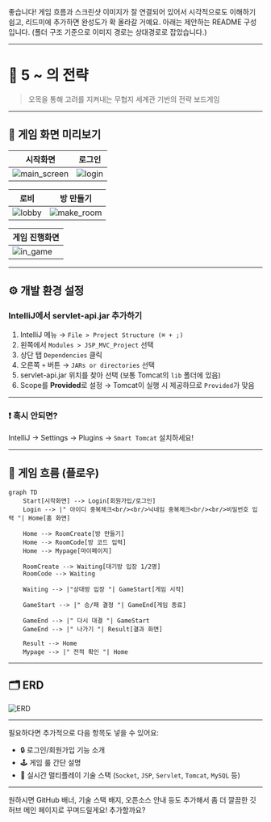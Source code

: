 좋습니다! 게임 흐름과 스크린샷 이미지가 잘 연결되어 있어서 시각적으로도 이해하기 쉽고, 리드미에 추가하면 완성도가 확 올라갈 거예요. 아래는 제안하는 README 구성입니다. (폴더 구조 기준으로 이미지 경로는 상대경로로 잡았습니다.)

---

# 🎯 5 \~ 의 전략

> 오목을 통해 고려를 지켜내는 무협지 세계관 기반의 전략 보드게임

---

## 📸 게임 화면 미리보기

| 시작화면                              | 로그인                   |
| --------------------------------- | --------------------- |
| ![main\_screen](./main_scren.gif) | ![login](./login.png) |

| 로비                    | 방 만들기                          |
| --------------------- | ------------------------------ |
| ![lobby](./lobby.png) | ![make\_room](./make_room.png) |

| 게임 진행화면                    |
| -------------------------- |
| ![in\_game](./in_game.gif) |

---

## ⚙️ 개발 환경 설정

### IntelliJ에서 servlet-api.jar 추가하기

1. IntelliJ 메뉴 → `File > Project Structure (⌘ + ;)`
2. 왼쪽에서 `Modules > JSP_MVC_Project` 선택
3. 상단 탭 `Dependencies` 클릭
4. 오른쪽 `+` 버튼 → `JARs or directories` 선택
5. servlet-api.jar 위치를 찾아 선택 (보통 Tomcat의 `lib` 폴더에 있음)
6. Scope를 **Provided**로 설정
   → Tomcat이 실행 시 제공하므로 `Provided`가 맞음

---

### ❗ 혹시 안되면?

IntelliJ → Settings → Plugins → `Smart Tomcat` 설치하세요!

---

## 📍 게임 흐름 (플로우)

```mermaid
graph TD
    Start[시작화면] --> Login[회원가입/로그인]
    Login --> |" 아이디 중복체크<br/><br/>닉네임 중복체크<br/><br/>비밀번호 입력 "| Home[홈 화면]
    
    Home --> RoomCreate[방 만들기]
    Home --> RoomCode[방 코드 입력]
    Home --> Mypage[마이페이지]
    
    RoomCreate --> Waiting[대기방 입장 1/2명]
    RoomCode --> Waiting
    
    Waiting --> |"상대방 입장 "| GameStart[게임 시작]
    
    GameStart --> |" 승/패 결정 "| GameEnd[게임 종료]
    
    GameEnd --> |" 다시 대결 "| GameStart
    GameEnd --> |" 나가기 "| Result[결과 화면]
    
    Result --> Home
    Mypage --> |" 전적 확인 "| Home
```

---

## 🗂️ ERD

![ERD](https://github.com/user-attachments/assets/4f559f45-6cf6-4d12-a150-6202dfeb331d)

---

필요하다면 추가적으로 다음 항목도 넣을 수 있어요:

* 🔒 로그인/회원가입 기능 소개
* 🕹️ 게임 룰 간단 설명
* 👥 실시간 멀티플레이 기술 스택 (`Socket`, `JSP`, `Servlet`, `Tomcat`, `MySQL` 등)

---

원하시면 GitHub 배너, 기술 스택 배지, 오픈소스 안내 등도 추가해서 좀 더 깔끔한 깃허브 메인 페이지로 꾸며드릴게요! 추가할까요?
